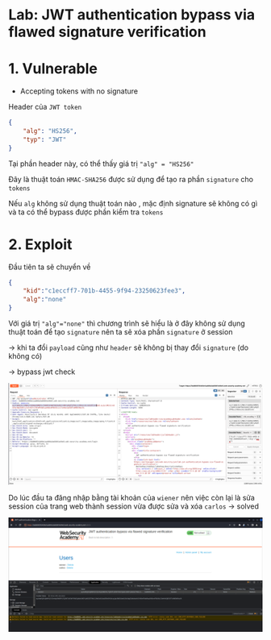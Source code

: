 # Lab: JWT authentication bypass via flawed signature verification

# 1. Vulnerable

- Accepting tokens with no signature

Header của `JWT token`

```json
{
    "alg": "HS256",
    "typ": "JWT"
}
```

Tại phần header này, có thể thấy giá trị `"alg" = "HS256"` 

Đây là thuật toán `HMAC-SHA256` được sử dụng để tạo ra phần `signature` cho `tokens`

Nếu `alg` không sử dụng thuật toán nào , mặc định signature sẽ không có gì và ta có thể bypass được phần kiểm tra `tokens`

# 2. Exploit

Đầu tiên ta sẽ chuyển về

```json
{
    "kid":"c1eccff7-701b-4455-9f94-23250623fee3",
    "alg":"none"
}
```

Với giá trị `"alg"="none"` thì chương trình sẽ hiểu là ở đây không sử dụng thuật toán để tạo `signature` nên ta sẽ xóa phần `signature` ở session

-> khi ta đổi `payload` cũng như `header` sẽ không bị thay đổi `signature` (do không có)

-> bypass jwt check

![img0](images/img0.png)

Do lúc đầu ta đăng nhập bằng tài khoản của `wiener` nên việc còn lại là sửa session của trang web thành session vừa được sửa và xóa `carlos` -> solved

![img1](images/img1.png)